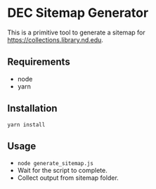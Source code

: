 # DEC Sitemap Generator

This is a primitive tool to generate a sitemap for https://collections.library.nd.edu.

## Requirements

* node
* yarn

## Installation

`yarn install`

## Usage

* `node generate_sitemap.js`
* Wait for the script to complete.
* Collect output from sitemap folder.
